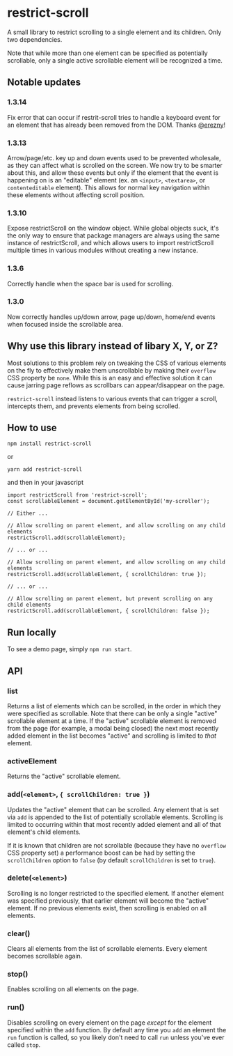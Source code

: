 # restrict-scroll

A small library to restrict scrolling to a single element and its children. Only two dependencies.

Note that while more than one element can be specified as potentially scrollable, only a single active scrollable element will be recognized a time.

## Notable updates

### 1.3.14

Fix error that can occur if restrit-scroll tries to handle a keyboard event for an element that has already been removed from the DOM. Thanks [@erezny](https://github.com/erezny)!

### 1.3.13

Arrow/page/etc. key up and down events used to be prevented wholesale, as they can affect what is scrolled on the screen. We now try to be smarter about this, and allow these events but only if the element that the event is happening on is an "editable" element (ex. an `<input>`, `<textarea>`, or `contenteditable` element). This allows for normal key navigation within these elements without affecting scroll position.

### 1.3.10

Expose restrictScroll on the window object. While global objects suck, it's the only way to ensure that package managers are always using the same instance of restrictScroll, and which allows users to import restrictScroll multiple times in various modules without creating a new instance.

### 1.3.6

Correctly handle when the space bar is used for scrolling.

### 1.3.0

Now correctly handles up/down arrow, page up/down, home/end events when focused inside the scrollable area.

## Why use this library instead of libary X, Y, or Z?

Most solutions to this problem rely on tweaking the CSS of various elements on the fly to effectively make them unscrollable by making their `overflow` CSS property be `none`. While this is an easy and effective solution it can cause jarring page reflows as scrollbars can appear/disappear on the page.

`restrict-scroll` instead listens to various events that can trigger a scroll, intercepts them, and prevents elements from being scrolled.

## How to use

`npm install restrict-scroll`

or

`yarn add restrict-scroll`

and then in your javascript

```
import restrictScroll from 'restrict-scroll';
const scrollableElement = document.getElementById('my-scroller');

// Either ...

// Allow scrolling on parent element, and allow scrolling on any child elements
restrictScroll.add(scrollableElement);

// ... or ...

// Allow scrolling on parent element, and allow scrolling on any child elements
restrictScroll.add(scrollableElement, { scrollChildren: true });

// ... or ...

// Allow scrolling on parent element, but prevent scrolling on any child elements
restrictScroll.add(scrollableElement, { scrollChildren: false });
```

## Run locally

To see a demo page, simply `npm run start`.

## API

### list

Returns a list of elements which can be scrolled, in the order in which they were specified as scrollable. Note that there can be only a single "active" scrollable element at a time. If the "active" scrollable element is removed from the page (for example, a modal being closed) the next most recently added element in the list becomes "active" and scrolling is limited to _that_ element.

### activeElement

Returns the "active" scrollable element.

### add(`<element>`, `{ scrollChildren: true }`)

Updates the "active" element that can be scrolled. Any element that is set via `add` is appended to the list of potentially scrollable elements. Scrolling is limited to occurring within that most recently added element and all of that element's child elements.

If it is known that children are not scrollable (because they have no `overflow` CSS property set) a performance boost can be had by setting the `scrollChildren` option to `false` (by default `scrollChildren` is set to `true`).

### delete(`<element>`)

Scrolling is no longer restricted to the specified element. If another element was specified previously, that earlier element will become the "active" element. If no previous elements exist, then scrolling is enabled on all elements.

### clear()

Clears all elements from the list of scrollable elements. Every element becomes scrollable again.

### stop()

Enables scrolling on all elements on the page.

### run()

Disables scrolling on every element on the page _except_ for the element specified within the `add` function. By default any time you `add` an element the `run` function is called, so you likely don't need to call `run` unless you've ever called `stop`.
